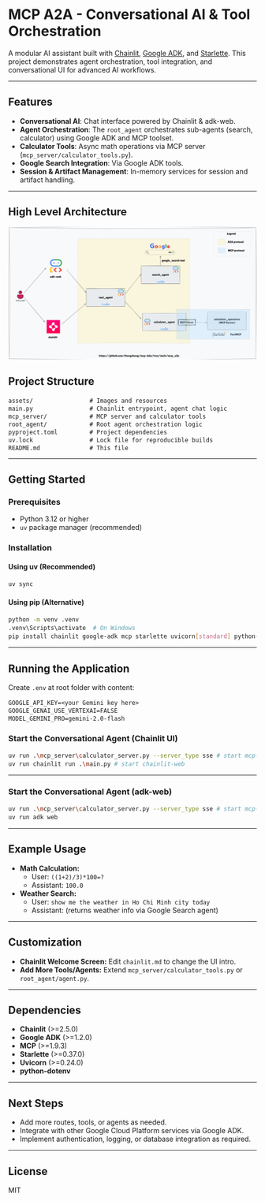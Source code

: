 # MCP A2A - Conversational AI & Tool Orchestration

A modular AI assistant built with [Chainlit](https://www.chainlit.io/), [Google ADK](https://github.com/google/adk-python), and [Starlette](https://www.starlette.io/). This project demonstrates agent orchestration, tool integration, and conversational UI for advanced AI workflows.

---

## Features

- **Conversational AI**: Chat interface powered by Chainlit & adk-web.
- **Agent Orchestration**: The `root_agent` orchestrates sub-agents (search, calculator) using Google ADK and MCP toolset.
- **Calculator Tools**: Async math operations via MCP server (`mcp_server/calculator_tools.py`).
- **Google Search Integration**: Via Google ADK tools.
- **Session & Artifact Management**: In-memory services for session and artifact handling.

---

## High Level Architecture

![High level architecture](assets/high_level_architecture.png)

## Project Structure

```
assets/                # Images and resources
main.py                # Chainlit entrypoint, agent chat logic
mcp_server/            # MCP server and calculator tools
root_agent/            # Root agent orchestration logic
pyproject.toml         # Project dependencies
uv.lock                # Lock file for reproducible builds
README.md              # This file
```

---

## Getting Started

### Prerequisites
- Python 3.12 or higher
- `uv` package manager (recommended)

### Installation

#### Using uv (Recommended)
```bash
uv sync
```

#### Using pip (Alternative)
```bash
python -m venv .venv
.venv\Scripts\activate  # On Windows
pip install chainlit google-adk mcp starlette uvicorn[standard] python-dotenv
```

---

## Running the Application

Create `.env` at root folder with content:

```env
GOOGLE_API_KEY=<your Gemini key here>
GOOGLE_GENAI_USE_VERTEXAI=FALSE
MODEL_GEMINI_PRO=gemini-2.0-flash
```

### Start the Conversational Agent (Chainlit UI)
```bash
uv run .\mcp_server\calculator_server.py --server_type sse # start mcp-server
uv run chainlit run .\main.py # start chainlit-web
```

---

### Start the Conversational Agent (adk-web)
```bash
uv run .\mcp_server\calculator_server.py --server_type sse # start mcp-server
uv run adk web
```

---

## Example Usage

- **Math Calculation:**
  - User: `((1+2)/3)*100=?`
  - Assistant: `100.0`
- **Weather Search:**
  - User: `show me the weather in Ho Chi Minh city today`
  - Assistant: (returns weather info via Google Search agent)

---

## Customization
- **Chainlit Welcome Screen:** Edit `chainlit.md` to change the UI intro.
- **Add More Tools/Agents:** Extend `mcp_server/calculator_tools.py` or `root_agent/agent.py`.

---

## Dependencies
- **Chainlit** (>=2.5.0)
- **Google ADK** (>=1.2.0)
- **MCP** (>=1.9.3)
- **Starlette** (>=0.37.0)
- **Uvicorn** (>=0.24.0)
- **python-dotenv**

---

## Next Steps
- Add more routes, tools, or agents as needed.
- Integrate with other Google Cloud Platform services via Google ADK.
- Implement authentication, logging, or database integration as required.

---

## License
MIT
